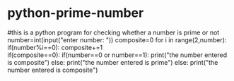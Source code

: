 # python-prime-number
#this is a python program for checking whether a number is prime or not
number=int(input("enter number: "))
composite=0
for i in range(2,number):
    if(number%i==0):
        composite+=1  
if(composite==0):
    if(number==0 or number==1):
        print("the number entered is composite")
    else:
        print("the number entered is prime")
else:
    print("the number entered is composite")
